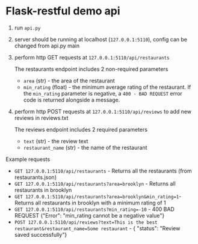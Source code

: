 # Flask-restful demo api

1) run `api.py`
2) server should be running at localhost (`127.0.0.1:5110`), config can be changed from api.py main
3) perform http GET requests at `127.0.0.1:5110/api/restaurants`

    The restaurants endpoint includes 2 non-required parameters
    
    * `area` (str) - the area of the restaurant 
    * `min_rating` (float) - the minimum average rating of the restaurant. If the `min_rating` parameter is negative,
     a `400 - BAD REQUEST` error code is returned alongside a message. 
     
4) perform http POST requests at `127.0.0.1:5110/api/reviews` to add new reviews in reviews.txt

    The reviews endpoint includes 2 required parameters
    
    * `text` (str) - the review text
    * `restaurant_name` (str) - the name of the restaurant

Example requests

* `GET 127.0.0.1:5110/api/restaurants` - Returns all the restaurants (from restaurants.json)
* `GET 127.0.0.1:5110/api/restaurants?area=brooklyn` - Returns all restaurants in brooklyn
* `GET 127.0.0.1:5110/api/restaurants?area=brooklyn&min_rating=1`- Returns all restaurants in brooklyn with a
minimum rating of 1
* `GET 127.0.0.1:5110/api/restaurants?min_rating=-10` - 400 BAD REQUEST {"Error": "min_rating cannot be a negative value"}
* `POST 127.0.0.1:5110/api/reviews?text=This is the best restaurant&restaurant_name=Some restaurant` - {
    "status": "Review saved successfully"}